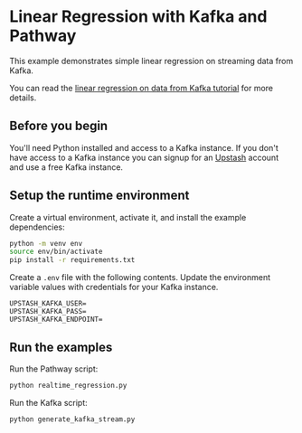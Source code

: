 # Linear Regression with Kafka and Pathway

This example demonstrates simple linear regression on streaming data from Kafka.

You can read the
[linear regression on data from Kafka tutorial](https://pathway.com/developers/tutorials/linear_regression_with_kafka/)
for more details.

## Before you begin

You'll need Python installed and access to a Kafka instance. If you don't have
access to a Kafka instance you can signup for an [Upstash](https://upstash.com)
account and use a free Kafka instance.

## Setup the runtime environment

Create a virtual environment, activate it, and install the example dependencies:

```sh
python -m venv env
source env/bin/activate
pip install -r requirements.txt
```

Create a `.env` file with the following contents. Update the environment
variable values with credentials for your Kafka instance.

```
UPSTASH_KAFKA_USER=
UPSTASH_KAFKA_PASS=
UPSTASH_KAFKA_ENDPOINT=
```

## Run the examples

Run the Pathway script:

```sh
python realtime_regression.py
```

Run the Kafka script:

```sh
python generate_kafka_stream.py
```
